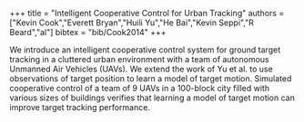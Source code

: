 +++
title =  "Intelligent Cooperative Control for Urban Tracking"
authors = ["Kevin Cook","Everett Bryan","Huili Yu","He Bai","Kevin Seppi","R Beard","al"]
bibtex = "bib/Cook2014"
+++

We introduce an intelligent cooperative control system for ground target tracking in a cluttered urban environment with a team of autonomous Unmanned Air Vehicles (UAVs). We extend the work of Yu et al. to use observations of target position to learn a model of target motion. Simulated cooperative control of a team of 9 UAVs in a 100-block city filled with various sizes of buildings verifies that learning a model of target motion can improve target tracking performance.
